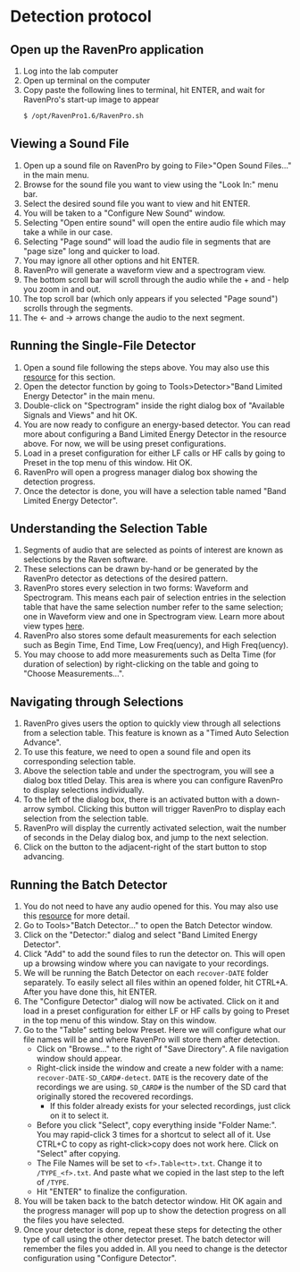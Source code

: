 # Detection protocol


## Open up the RavenPro application

1. Log into the lab computer
2. Open up terminal on the computer
3. Copy paste the following lines to terminal, hit ENTER, and wait for RavenPro's start-up image to appear
    ```bash
    $ /opt/RavenPro1.6/RavenPro.sh
    ```
    
    
## Viewing a Sound File

1. Open up a sound file on RavenPro by going to File>"Open Sound Files..." in the main menu.
2. Browse for the sound file you want to view using the "Look In:" menu bar.
3. Select the desired sound file you want to view and hit ENTER.
4. You will be taken to a "Configure New Sound" window.
5. Selecting "Open entire sound" will open the entire audio file which may take a while in our case.
6. Selecting "Page sound" will load the audio file in segments that are "page size" long and quicker to load.
7. You may ignore all other options and hit ENTER.
8. RavenPro will generate a waveform view and a spectrogram view.
9. The bottom scroll bar will scroll through the audio while the + and - help you zoom in and out.
10. The top scroll bar (which only appears if you selected "Page sound") scrolls through the segments.
11. The <- and -> arrows change the audio to the next segment.


## Running the Single-File Detector

1. Open a sound file following the steps above. You may also use this [resource](https://ravensoundsoftware.com/wp-content/uploads/2017/11/Raven14UsersManual.pdf#page=286) for this section.
2. Open the detector function by going to Tools>Detector>"Band Limited Energy Detector" in the main menu.
3. Double-click on "Spectrogram" inside the right dialog box of "Available Signals and Views" and hit OK.
4. You are now ready to configure an energy-based detector. You can read more about configuring a Band Limited Energy Detector in the resource above. For now, we will be using preset configurations.
5. Load in a preset configuration for either LF calls or HF calls by going to Preset in the top menu of this window. Hit OK.
6. RavenPro will open a progress manager dialog box showing the detection progress.
7. Once the detector is done, you will have a selection table named "Band Limited Energy Detector".


## Understanding the Selection Table

1. Segments of audio that are selected as points of interest are known as selections by the Raven software.
2. These selections can be drawn by-hand or be generated by the RavenPro detector as detections of the desired pattern.
3. RavenPro stores every selection in two forms: Waveform and Spectrogram. This means each pair of selection entries in the selection table that have the same selection number refer to the same selection; one in Waveform view and one in Spectrogram view. Learn more about view types [here](https://ravensoundsoftware.com/wp-content/uploads/2017/11/Raven14UsersManual.pdf#page=68).
4. RavenPro also stores some default measurements for each selection such as Begin Time, End Time, Low Freq(uency), and High Freq(uency).
5. You may choose to add more measurements such as Delta Time (for duration of selection) by right-clicking on the table and going to "Choose Measurements...".


## Navigating through Selections

1. RavenPro gives users the option to quickly view through all selections from a selection table. This feature is known as a "Timed Auto Selection Advance".
2. To use this feature, we need to open a sound file and open its corresponding selection table.
3. Above the selection table and under the spectrogram, you will see a dialog box titled Delay. This area is where you can configure RavenPro to display selections individually.
4. To the left of the dialog box, there is an activated button with a down-arrow symbol. Clicking this button will trigger RavenPro to display each selection from the selection table.
5. RavenPro will display the currently activated selection, wait the number of seconds in the Delay dialog box, and jump to the next selection.
6. Click on the button to the adjacent-right of the start button to stop advancing.


## Running the Batch Detector

1. You do not need to have any audio opened for this. You may also use this [resource](https://ravensoundsoftware.com/wp-content/uploads/2017/11/Raven14UsersManual.pdf#page=275) for more detail.
2. Go to Tools>"Batch Detector..." to open the Batch Detector window.
3. Click on the "Detector:" dialog and select "Band Limited Energy Detector".
4. Click "Add" to add the sound files to run the detector on. This will open up a browsing window where you can navigate to your recordings.
5. We will be running the Batch Detector on each `recover-DATE` folder separately. To easily select all files within an opened folder, hit CTRL+A. After you have done this, hit ENTER.
6. The "Configure Detector" dialog will now be activated. Click on it and load in a preset configuration for either LF or HF calls by going to Preset in the top menu of this window. Stay on this window.
7. Go to the "Table" setting below Preset. Here we will configure what our file names will be and where RavenPro will store them after detection.
    - Click on "Browse..." to the right of "Save Directory". A file navigation window should appear.
    - Right-click inside the window and create a new folder with a name: `recover-DATE-SD_CARD#-detect`. `DATE` is the recovery date of the recordings we are using. `SD_CARD#` is the number of the SD card that originally stored the recovered recordings.
        - If this folder already exists for your selected recordings, just click on it to select it. 
    - Before you click "Select", copy everything inside "Folder Name:". You may rapid-click 3 times for a shortcut to select all of it. Use CTRL+C to copy as right-click>copy does not work here. Click on "Select" after copying.
    - The File Names will be set to `<f>.Table<tt>.txt`. Change it to `/TYPE_<f>.txt`. And paste what we copied in the last step to the left of `/TYPE`.
    - Hit "ENTER" to finalize the configuration.
8. You will be taken back to the batch detector window. Hit OK again and the progress manager will pop up to show the detection progress on all the files you have selected.
9. Once your detector is done, repeat these steps for detecting the other type of call using the other detector preset. The batch detector will remember the files you added in. All you need to change is the detector configuration using "Configure Detector".

